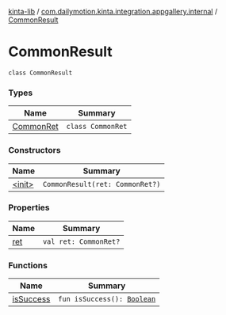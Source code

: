 [kinta-lib](../../index.md) / [com.dailymotion.kinta.integration.appgallery.internal](../index.md) / [CommonResult](./index.md)

# CommonResult

`class CommonResult`

### Types

| Name | Summary |
|---|---|
| [CommonRet](-common-ret/index.md) | `class CommonRet` |

### Constructors

| Name | Summary |
|---|---|
| [&lt;init&gt;](-init-.md) | `CommonResult(ret: CommonRet?)` |

### Properties

| Name | Summary |
|---|---|
| [ret](ret.md) | `val ret: CommonRet?` |

### Functions

| Name | Summary |
|---|---|
| [isSuccess](is-success.md) | `fun isSuccess(): `[`Boolean`](https://kotlinlang.org/api/latest/jvm/stdlib/kotlin/-boolean/index.html) |
